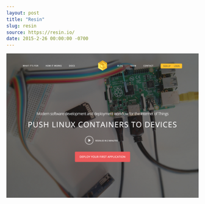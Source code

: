 ```yaml
---
layout: post 
title: "Resin"
slug: resin
source: https://resin.io/
date: 2015-2-26 00:00:00 -0700
---
```


<img src="/screenshots/resin.jpg">
